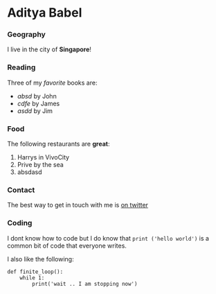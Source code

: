 # Aditya Babel

### Geography

I live in the city of **Singapore**!

### Reading

Three of my *favorite* books are:

- *absd* by John
- *cdfe* by James
- *asdd* by Jim

### Food

The following restaurants are **great**:

1. Harrys in VivoCity
2. Prive by the sea
3. absdasd

### Contact

The best way to get in touch with me is [on twitter](https://twitter.com/realdonaldtrump)


### Coding

I dont know how to code but I do know that `print ('hello world')` is a common bit of code that everyone writes.

I also like the following:

```
def finite_loop():
	while 1:
		print('wait .. I am stopping now')
```
